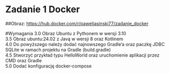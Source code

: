 # Zadanie 1 Docker

##Obraz: 
<https://hub.docker.com/r/paweljasinski77/zadanie_docker>

#Wymagania
3.0 Obraz Ubuntu z Pythonem w wersji 3.10  
3.5 Obraz ubuntu:24.02 z Javą w wersji 8 oraz Kotlinem  
4.0 Do powyższego należy dodać najnowszego Gradle’a oraz paczkę JDBC SQLite w ramach projektu na Gradle (build.gradle)  
4.5 Stworzyć przykład typu HelloWorld oraz uruchomienie aplikacji przez CMD oraz Gradle  
5.0 Dodać konfigurację docker-compose  
